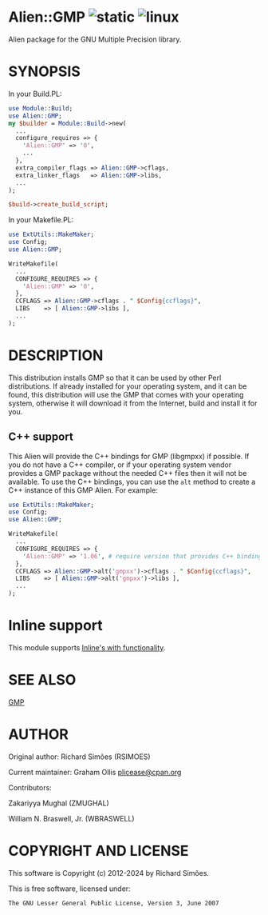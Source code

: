 # Alien::GMP ![static](https://github.com/PerlAlien/Alien-GMP/workflows/static/badge.svg) ![linux](https://github.com/PerlAlien/Alien-GMP/workflows/linux/badge.svg)

Alien package for the GNU Multiple Precision library.

# SYNOPSIS

In your Build.PL:

```perl
use Module::Build;
use Alien::GMP;
my $builder = Module::Build->new(
  ...
  configure_requires => {
    'Alien::GMP' => '0',
    ...
  },
  extra_compiler_flags => Alien::GMP->cflags,
  extra_linker_flags   => Alien::GMP->libs,
  ...
);

$build->create_build_script;
```

In your Makefile.PL:

```perl
use ExtUtils::MakeMaker;
use Config;
use Alien::GMP;

WriteMakefile(
  ...
  CONFIGURE_REQUIRES => {
    'Alien::GMP' => '0',
  },
  CCFLAGS => Alien::GMP->cflags . " $Config{ccflags}",
  LIBS    => [ Alien::GMP->libs ],
  ...
);
```

# DESCRIPTION

This distribution installs GMP so that it can be used by other Perl distributions.  If already
installed for your operating system, and it can be found, this distribution will use the GMP
that comes with your operating system, otherwise it will download it from the Internet, build and
install it for you.

## C++ support

This Alien will provide the C++ bindings for GMP (libgmpxx) if possible.  If you do not have a
C++ compiler, or if your operating system vendor provides a GMP package without the needed C++
files then it will not be available.  To use the C++ bindings, you can use the `alt` method
to create a C++ instance of this GMP Alien.  For example:

```perl
use ExtUtils::MakeMaker;
use Config;
use Alien::GMP;

WriteMakefile(
  ...
  CONFIGURE_REQUIRES => {
    'Alien::GMP' => '1.06', # require version that provides C++ bindings
  },
  CCFLAGS => Alien::GMP->alt('gmpxx')->cflags . " $Config{ccflags}",
  LIBS    => [ Alien::GMP->alt('gmpxx')->libs ],
  ...
);
```

# Inline support

This module supports [Inline's with functionality](https://metacpan.org/pod/Inline#Playing-with-Others).

# SEE ALSO

[GMP](https://gmplib.org/)

# AUTHOR

Original author: Richard Simões (RSIMOES)

Current maintainer: Graham Ollis <plicease@cpan.org>

Contributors:

Zakariyya Mughal (ZMUGHAL)

William N. Braswell, Jr. (WBRASWELL)

# COPYRIGHT AND LICENSE

This software is Copyright (c) 2012-2024 by Richard Simões.

This is free software, licensed under:

```
The GNU Lesser General Public License, Version 3, June 2007
```
